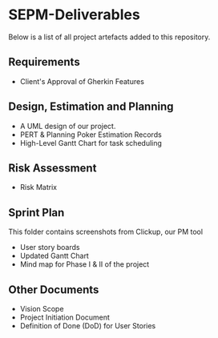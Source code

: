 # SEPM-Deliverables
Below is a list of all project artefacts added to this repository.


## Requirements
* Client's Approval of Gherkin Features

## Design, Estimation and Planning
* A UML design of our project. 
* PERT & Planning Poker Estimation Records
* High-Level Gantt Chart for task scheduling

## Risk Assessment
* Risk Matrix 

## Sprint Plan
This folder contains screenshots from Clickup, our PM tool
* User story boards
* Updated Gantt Chart
* Mind map for Phase I & II of the project

## Other Documents
* Vision Scope
* Project Initiation Document
* Definition of Done (DoD) for User Stories

